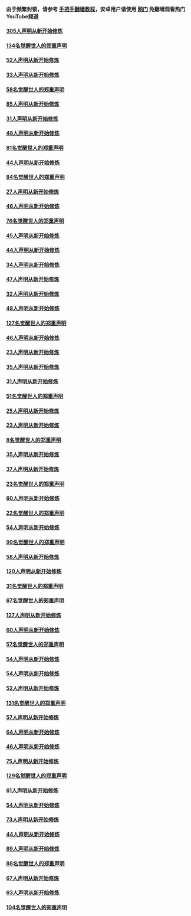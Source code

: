 #### 由于频繁封锁，请参考 [手把手翻墙教程](https://github.com/gfw-breaker/guides/wiki/)，安卓用户请使用 [网门](https://github.com/gfw-breaker/nogfw/blob/master/dl.md?t=03201500) 免翻墙观看热门YouTube频道 

#### [305人声明从新开始修炼](../pages/91/422153.md?t=03201500) 

#### [134名觉醒世人的郑重声明](../pages/91/422152.md?t=03201500) 

#### [52人声明从新开始修炼](../pages/91/421846.md?t=03201500) 

#### [33人声明从新开始修炼](../pages/91/421804.md?t=03201500) 

#### [58名觉醒世人的郑重声明](../pages/91/421845.md?t=03201500) 

#### [85人声明从新开始修炼](../pages/91/421769.md?t=03201500) 

#### [31人声明从新开始修炼](../pages/91/421763.md?t=03201500) 

#### [48人声明从新开始修炼](../pages/91/421605.md?t=03201500) 

#### [81名觉醒世人的郑重声明](../pages/91/421656.md?t=03201500) 

#### [44人声明从新开始修炼](../pages/91/421544.md?t=03201500) 

#### [84名觉醒世人的郑重声明](../pages/91/421543.md?t=03201500) 

#### [27人声明从新开始修炼](../pages/91/421465.md?t=03201500) 

#### [46人声明从新开始修炼](../pages/91/421454.md?t=03201500) 

#### [76名觉醒世人的郑重声明](../pages/91/421453.md?t=03201500) 

#### [45人声明从新开始修炼](../pages/91/421452.md?t=03201500) 

#### [44人声明从新开始修炼](../pages/91/421422.md?t=03201500) 

#### [34人声明从新开始修炼](../pages/91/421322.md?t=03201500) 

#### [47人声明从新开始修炼](../pages/91/421264.md?t=03201500) 

#### [32人声明从新开始修炼](../pages/91/421225.md?t=03201500) 

#### [48人声明从新开始修炼](../pages/91/421202.md?t=03201500) 

#### [127名觉醒世人的郑重声明](../pages/91/421224.md?t=03201500) 

#### [46人声明从新开始修炼](../pages/91/421203.md?t=03201500) 

#### [23人声明从新开始修炼](../pages/91/421138.md?t=03201500) 

#### [35人声明从新开始修炼](../pages/91/421122.md?t=03201500) 

#### [31人声明从新开始修炼](../pages/91/421081.md?t=03201500) 

#### [51名觉醒世人的郑重声明](../pages/91/421080.md?t=03201500) 

#### [25人声明从新开始修炼](../pages/91/421020.md?t=03201500) 

#### [23人声明从新开始修炼](../pages/91/420884.md?t=03201500) 

#### [8名觉醒世人的郑重声明](../pages/91/420883.md?t=03201500) 

#### [35人声明从新开始修炼](../pages/91/420809.md?t=03201500) 

#### [37人声明从新开始修炼](../pages/91/420766.md?t=03201500) 

#### [23名觉醒世人的郑重声明](../pages/91/420765.md?t=03201500) 

#### [60人声明从新开始修炼](../pages/91/420727.md?t=03201500) 

#### [22名觉醒世人的郑重声明](../pages/91/420726.md?t=03201500) 

#### [54人声明从新开始修炼](../pages/91/420529.md?t=03201500) 

#### [99名觉醒世人的郑重声明](../pages/91/420528.md?t=03201500) 

#### [58人声明从新开始修炼](../pages/91/420198.md?t=03201500) 

#### [120人声明从新开始修炼](../pages/91/420141.md?t=03201500) 

#### [31名觉醒世人的郑重声明](../pages/91/420197.md?t=03201500) 

#### [67名觉醒世人的郑重声明](../pages/91/420140.md?t=03201500) 

#### [127人声明从新开始修炼](../pages/91/420082.md?t=03201500) 

#### [60人声明从新开始修炼](../pages/91/420081.md?t=03201500) 

#### [57名觉醒世人的郑重声明](../pages/91/420080.md?t=03201500) 

#### [54人声明从新开始修炼](../pages/91/419533.md?t=03201500) 

#### [54人声明从新开始修炼](../pages/91/419532.md?t=03201500) 

#### [52人声明从新开始修炼](../pages/91/419531.md?t=03201500) 

#### [131名觉醒世人的郑重声明](../pages/91/419530.md?t=03201500) 

#### [57人声明从新开始修炼](../pages/91/419430.md?t=03201500) 

#### [64人声明从新开始修炼](../pages/91/419429.md?t=03201500) 

#### [46人声明从新开始修炼](../pages/91/419428.md?t=03201500) 

#### [75人声明从新开始修炼](../pages/91/419427.md?t=03201500) 

#### [129名觉醒世人的郑重声明](../pages/91/419426.md?t=03201500) 

#### [61人声明从新开始修炼](../pages/91/419198.md?t=03201500) 

#### [54人声明从新开始修炼](../pages/91/419197.md?t=03201500) 

#### [73人声明从新开始修炼](../pages/91/419196.md?t=03201500) 

#### [44人声明从新开始修炼](../pages/91/419075.md?t=03201500) 

#### [89人声明从新开始修炼](../pages/91/419074.md?t=03201500) 

#### [88名觉醒世人的郑重声明](../pages/91/419195.md?t=03201500) 

#### [67人声明从新开始修炼](../pages/91/419073.md?t=03201500) 

#### [63人声明从新开始修炼](../pages/91/419072.md?t=03201500) 

#### [104名觉醒世人的郑重声明](../pages/91/419071.md?t=03201500) 

